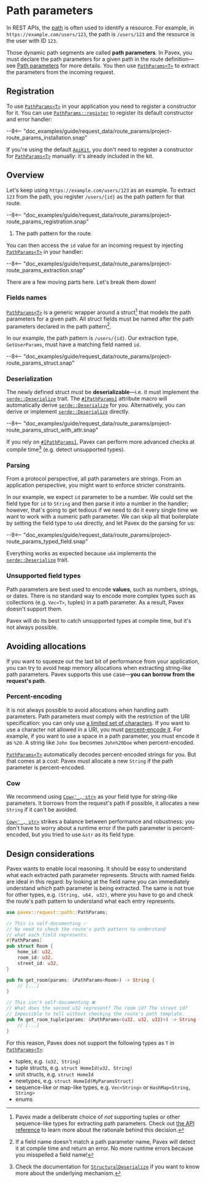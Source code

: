 # Path parameters

In REST APIs, the [path](index.md) is often used to identify a resource.
For example, in `https://example.com/users/123`, the path is `/users/123` and the resource is the user with ID `123`.

Those dynamic path segments are called **path parameters**.
In Pavex, you must declare the path parameters for a given path in the route definition—see [Path parameters](../../routing/path_patterns.md#path-parameters)
for more details.
You then use [`PathParams<T>`][PathParams] to extract the parameters from the incoming request.

## Registration

To use [`PathParams<T>`][PathParams] in your application you need to register a constructor for it.
You can use [`PathParams::register`][PathParams::register] to register its default constructor
and error handler:

--8<-- "doc_examples/guide/request_data/route_params/project-route_params_installation.snap"

If you're using the default [`ApiKit`](../../dependency_injection/kits.md),
you don't need to register a constructor for [`PathParams<T>`][PathParams] manually:
it's already included in the kit.

## Overview

Let's keep using `https://example.com/users/123` as an example.
To extract `123` from the path, you register `/users/{id}` as the path pattern for that route.

--8<-- "doc_examples/guide/request_data/route_params/project-route_params_registration.snap"

1. The path pattern for the route.

You can then access the `id` value for an incoming request by injecting [`PathParams<T>`][PathParams] in your handler:

--8<-- "doc_examples/guide/request_data/route_params/project-route_params_extraction.snap"

There are a few moving parts here. Let's break them down!

### Fields names

[`PathParams<T>`][PathParams] is a generic wrapper around a struct[^why-struct] that models the path parameters for a given path.
All struct fields must be named after the path parameters declared in the path pattern[^wrong-name].

In our example, the path pattern is `/users/{id}`.
Our extraction type, `GetUserParams`, must have a matching field named `id`.

--8<-- "doc_examples/guide/request_data/route_params/project-route_params_struct.snap"

### Deserialization

The newly defined struct must be **deserializable**—i.e. it must implement the [`serde::Deserialize`][serde::Deserialize] trait.
The [`#[PathParams]`][PathParamsMacro] attribute macro will automatically derive [`serde::Deserialize`][serde::Deserialize] for you. Alternatively, you can derive or implement [`serde::Deserialize`][serde::Deserialize] directly.

--8<-- "doc_examples/guide/request_data/route_params/project-route_params_struct_with_attr.snap"

If you rely on [`#[PathParams]`][PathParamsMacro], Pavex can perform more advanced checks at compile time[^structural-deserialize] (e.g. detect unsupported types).

### Parsing

From a protocol perspective, all path parameters are strings.
From an application perspective, you might want to enforce stricter constraints.

In our example, we expect `id` parameter to be a number.
We could set the field type for `id` to `String` and then parse it into a number in the handler; however, that's going
to get tedious if we need to do it every single time we want to work with a numeric path parameter.
We can skip all that boilerplate by setting the field type to `u64` directly, and let Pavex do the parsing for us:

--8<-- "doc_examples/guide/request_data/route_params/project-route_params_typed_field.snap"

Everything works as expected because `u64` implements the [`serde::Deserialize`][serde::Deserialize] trait.

### Unsupported field types

Path parameters are best used to encode **values**, such as numbers, strings, or dates.
There is no standard way to encode more complex types such as collections (e.g. `Vec<T>`, tuples) in a path parameter.
As a result, Pavex doesn't support them.

Pavex will do its best to catch unsupported types at compile time, but it's not always possible.

## Avoiding allocations

If you want to squeeze out the last bit of performance from your application,
you can try to avoid heap memory allocations when extracting string-like path parameters.
Pavex supports this use case—**you can borrow from the request's path**.

### Percent-encoding

It is not always possible to avoid allocations when handling path parameters.
Path parameters must comply with the restriction of the URI specification:
you can only use [a limited set of characters](https://datatracker.ietf.org/doc/html/rfc3986#section-2).
If you want to use a character not allowed in a URI, you must [percent-encode it](https://developer.mozilla.org/en-US/docs/Glossary/Percent-encoding).
For example, if you want to use a space in a path parameter, you must encode it as `%20`.
A string like `John Doe` becomes `John%20Doe` when percent-encoded.

[`PathParams<T>`][PathParams] automatically decodes percent-encoded strings for you. But that comes at a cost:
Pavex _must_ allocate a new `String` if the path parameter is percent-encoded.

### Cow

We recommend using [`Cow<'_, str>`][Cow] as your field type for string-like parameters.
It borrows from the request's path if possible, it allocates a new `String` if it can't be avoided.

[`Cow<'_, str>`][Cow] strikes a balance between performance and robustness:
you don't have to worry about a runtime error if the path parameter
is percent-encoded, but you tried to use `&str` as its field type.

## Design considerations

Pavex wants to enable local reasoning. It should be easy to understand what
each extracted path parameter represents.
Structs with named fields are ideal in this regard: by looking at the field name you can
immediately understand _which_ path parameter is being extracted.
The same is not true for other types, e.g. `(String, u64, u32)`, where you have to go and
check the route's path pattern to understand what each entry represents.

```rust
use pavex::request::path::PathParams;

// This is self-documenting ✅
// No need to check the route's path pattern to understand 
// what each field represents.
#[PathParams]
pub struct Room {
    home_id: u32,
    room_id: u32,
    street_id: u32,
}

pub fn get_room(params: &PathParams<Room>) -> String {
    // [...]
}

// This isn't self-documenting ❌
// What does the second u32 represent? The room id? The street id?
// Impossible to tell without checking the route's path template.
pub fn get_room_tuple(params: &PathParams<(u32, u32, u32)>) -> String {
    // [...]
}
```

For this reason, Pavex does not support the following types as `T` in [`PathParams<T>`][PathParams]:

- tuples, e.g. `(u32, String)`
- tuple structs, e.g. `struct HomeId(u32, String)`
- unit structs, e.g. `struct HomeId`
- newtypes, e.g. `struct HomeId(MyParamsStruct)`
- sequence-like or map-like types, e.g. `Vec<String>` or `HashMap<String, String>`
- enums

[^why-struct]: Pavex made a deliberate choice of _not_ supporting tuples or other sequence-like types for extracting path parameters.
    Check out [the API reference](/api_reference/pavex/request/path/struct.PathParams.html#unsupported-types)
    to learn more about the rationale behind this decision.

[^wrong-name]: If a field name doesn't match a path parameter name, Pavex will detect it at compile time and return
    an error.
    No more runtime errors because you misspelled a field name!

[^structural-deserialize]: Check the documentation for [`StructuralDeserialize`][StructuralDeserialize] if you want
    to know more about the underlying mechanism.

[RequestHead]: /api_reference/pavex/request/struct.RequestHead.html
[RequestHead::target]: /api_reference/pavex/request/struct.RequestHead.html#structfield.target
[PathParams]: /api_reference/pavex/request/path/struct.PathParams.html
[PathParams::register]: /api_reference/pavex/request/path/struct.PathParams.html#method.register
[PathParamsMacro]: /api_reference/pavex/request/path/attr.PathParams.html
[serde::Deserialize]: https://docs.rs/serde/latest/serde/trait.Deserialize.html
[StructuralDeserialize]: /api_reference/pavex/serialization/trait.StructuralDeserialize.html
[Cow]: https://doc.rust-lang.org/std/borrow/enum.Cow.html
